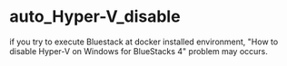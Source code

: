 # auto_Hyper-V_disable
if you try to execute Bluestack at docker installed environment, "How to disable Hyper-V on Windows for BlueStacks 4" problem may occurs.
